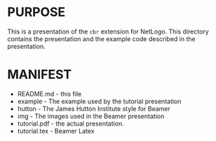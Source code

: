 # PURPOSE

This is a presentation of the `cbr` extension for NetLogo. This directory contains the presentation and the example code described in the presentation.

# MANIFEST

+ README.md - this file
+ example - The example used by the tutorial presentation
+ hutton - The James Hutton Institute style for Beamer
+ img - The images used in the Beamer presentation
+ tutorial.pdf - the actual presentation.
+ tutorial.tex - Beamer Latex





